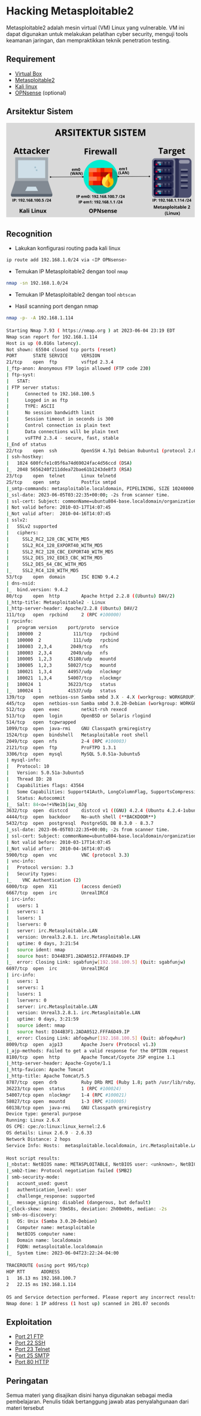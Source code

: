 # Hacking Metasploitable2
Metasploitable2 adalah mesin virtual (VM) Linux yang vulnerable. VM ini dapat digunakan untuk melakukan pelatihan cyber security, menguji tools keamanan jaringan, dan mempraktikkan teknik penetration testing.

## Requirement
- [Virtual Box](https://www.virtualbox.org/)
- [Metasploitable2](https://sourceforge.net/projects/metasploitable/)
- [Kali linux](https://www.kali.org/get-kali/#kali-virtual-machines)
- [OPNsense](https://opnsense.org/) (optional)

## Arsitektur Sistem

![alt text](https://github.com/rahardian-dwi-saputra/metasploitable2/blob/main/assets/arsitektur%20sistem.png)

## Recognition
- Lakukan konfigurasi routing pada kali linux
```sh
ip route add 192.168.1.0/24 via <IP OPNsense>
```

- Temukan IP Metasploitable2 dengan tool `nmap`
```sh
nmap -sn 192.168.1.0/24
```

- Temukan IP Metasploitable2 dengan tool `nbtscan`

- Hasil scanning port dengan nmap
```sh
nmap -p- -A 192.168.1.114

Starting Nmap 7.93 ( https://nmap.org ) at 2023-06-04 23:19 EDT
Nmap scan report for 192.168.1.114
Host is up (0.016s latency).
Not shown: 65504 closed tcp ports (reset)
PORT      STATE SERVICE     VERSION
21/tcp    open  ftp         vsftpd 2.3.4
|_ftp-anon: Anonymous FTP login allowed (FTP code 230)
| ftp-syst: 
|   STAT: 
| FTP server status:
|      Connected to 192.168.100.5
|      Logged in as ftp
|      TYPE: ASCII
|      No session bandwidth limit
|      Session timeout in seconds is 300
|      Control connection is plain text
|      Data connections will be plain text
|      vsFTPd 2.3.4 - secure, fast, stable
|_End of status
22/tcp    open  ssh         OpenSSH 4.7p1 Debian 8ubuntu1 (protocol 2.0)
| ssh-hostkey: 
|   1024 600fcfe1c05f6a74d69024fac4d56ccd (DSA)
|_  2048 5656240f211ddea72bae61b1243de8f3 (RSA)
23/tcp    open  telnet      Linux telnetd
25/tcp    open  smtp        Postfix smtpd
|_smtp-commands: metasploitable.localdomain, PIPELINING, SIZE 10240000, VRFY, ETRN, STARTTLS, ENHANCEDSTATUSCODES, 8BITMIME, DSN
|_ssl-date: 2023-06-05T03:22:35+00:00; -2s from scanner time.
| ssl-cert: Subject: commonName=ubuntu804-base.localdomain/organizationName=OCOSA/stateOrProvinceName=There is no such thing outside US/countryName=XX
| Not valid before: 2010-03-17T14:07:45
|_Not valid after:  2010-04-16T14:07:45
| sslv2: 
|   SSLv2 supported
|   ciphers: 
|     SSL2_RC2_128_CBC_WITH_MD5
|     SSL2_RC4_128_EXPORT40_WITH_MD5
|     SSL2_RC2_128_CBC_EXPORT40_WITH_MD5
|     SSL2_DES_192_EDE3_CBC_WITH_MD5
|     SSL2_DES_64_CBC_WITH_MD5
|_    SSL2_RC4_128_WITH_MD5
53/tcp    open  domain      ISC BIND 9.4.2
| dns-nsid: 
|_  bind.version: 9.4.2
80/tcp    open  http        Apache httpd 2.2.8 ((Ubuntu) DAV/2)
|_http-title: Metasploitable2 - Linux
|_http-server-header: Apache/2.2.8 (Ubuntu) DAV/2
111/tcp   open  rpcbind     2 (RPC #100000)
| rpcinfo: 
|   program version    port/proto  service
|   100000  2            111/tcp   rpcbind
|   100000  2            111/udp   rpcbind
|   100003  2,3,4       2049/tcp   nfs
|   100003  2,3,4       2049/udp   nfs
|   100005  1,2,3      45180/udp   mountd
|   100005  1,2,3      58027/tcp   mountd
|   100021  1,3,4      44957/udp   nlockmgr
|   100021  1,3,4      54007/tcp   nlockmgr
|   100024  1          36223/tcp   status
|_  100024  1          41537/udp   status
139/tcp   open  netbios-ssn Samba smbd 3.X - 4.X (workgroup: WORKGROUP)
445/tcp   open  netbios-ssn Samba smbd 3.0.20-Debian (workgroup: WORKGROUP)
512/tcp   open  exec        netkit-rsh rexecd
513/tcp   open  login       OpenBSD or Solaris rlogind
514/tcp   open  tcpwrapped
1099/tcp  open  java-rmi    GNU Classpath grmiregistry
1524/tcp  open  bindshell   Metasploitable root shell
2049/tcp  open  nfs         2-4 (RPC #100003)
2121/tcp  open  ftp         ProFTPD 1.3.1
3306/tcp  open  mysql       MySQL 5.0.51a-3ubuntu5
| mysql-info: 
|   Protocol: 10
|   Version: 5.0.51a-3ubuntu5
|   Thread ID: 28
|   Capabilities flags: 43564
|   Some Capabilities: Support41Auth, LongColumnFlag, SupportsCompression, SupportsTransactions, ConnectWithDatabase, SwitchToSSLAfterHandshake, Speaks41ProtocolNew
|   Status: Autocommit
|_  Salt: 84<o=!+VNe1b|iw;_OJg
3632/tcp  open  distccd     distccd v1 ((GNU) 4.2.4 (Ubuntu 4.2.4-1ubuntu4))
4444/tcp  open  backdoor    No-auth shell (**BACKDOOR**)
5432/tcp  open  postgresql  PostgreSQL DB 8.3.0 - 8.3.7
|_ssl-date: 2023-06-05T03:22:35+00:00; -2s from scanner time.
| ssl-cert: Subject: commonName=ubuntu804-base.localdomain/organizationName=OCOSA/stateOrProvinceName=There is no such thing outside US/countryName=XX
| Not valid before: 2010-03-17T14:07:45
|_Not valid after:  2010-04-16T14:07:45
5900/tcp  open  vnc         VNC (protocol 3.3)
| vnc-info: 
|   Protocol version: 3.3
|   Security types: 
|_    VNC Authentication (2)
6000/tcp  open  X11         (access denied)
6667/tcp  open  irc         UnrealIRCd
| irc-info: 
|   users: 1
|   servers: 1
|   lusers: 1
|   lservers: 0
|   server: irc.Metasploitable.LAN
|   version: Unreal3.2.8.1. irc.Metasploitable.LAN 
|   uptime: 0 days, 3:21:54
|   source ident: nmap
|   source host: D344B3F1.2ADA0512.FFFA6D49.IP
|_  error: Closing Link: sgabfunjw[192.168.100.5] (Quit: sgabfunjw)
6697/tcp  open  irc         UnrealIRCd
| irc-info: 
|   users: 1
|   servers: 1
|   lusers: 1
|   lservers: 0
|   server: irc.Metasploitable.LAN
|   version: Unreal3.2.8.1. irc.Metasploitable.LAN 
|   uptime: 0 days, 3:21:59
|   source ident: nmap
|   source host: D344B3F1.2ADA0512.FFFA6D49.IP
|_  error: Closing Link: abfoqwhur[192.168.100.5] (Quit: abfoqwhur)
8009/tcp  open  ajp13       Apache Jserv (Protocol v1.3)
|_ajp-methods: Failed to get a valid response for the OPTION request
8180/tcp  open  http        Apache Tomcat/Coyote JSP engine 1.1
|_http-server-header: Apache-Coyote/1.1
|_http-favicon: Apache Tomcat
|_http-title: Apache Tomcat/5.5
8787/tcp  open  drb         Ruby DRb RMI (Ruby 1.8; path /usr/lib/ruby/1.8/drb)
36223/tcp open  status      1 (RPC #100024)
54007/tcp open  nlockmgr    1-4 (RPC #100021)
58027/tcp open  mountd      1-3 (RPC #100005)
60138/tcp open  java-rmi    GNU Classpath grmiregistry
Device type: general purpose
Running: Linux 2.6.X
OS CPE: cpe:/o:linux:linux_kernel:2.6
OS details: Linux 2.6.9 - 2.6.33
Network Distance: 2 hops
Service Info: Hosts:  metasploitable.localdomain, irc.Metasploitable.LAN; OSs: Unix, Linux; CPE: cpe:/o:linux:linux_kernel

Host script results:
|_nbstat: NetBIOS name: METASPLOITABLE, NetBIOS user: <unknown>, NetBIOS MAC: 000000000000 (Xerox)
|_smb2-time: Protocol negotiation failed (SMB2)
| smb-security-mode: 
|   account_used: guest
|   authentication_level: user
|   challenge_response: supported
|_  message_signing: disabled (dangerous, but default)
|_clock-skew: mean: 59m58s, deviation: 2h00m00s, median: -2s
| smb-os-discovery: 
|   OS: Unix (Samba 3.0.20-Debian)
|   Computer name: metasploitable
|   NetBIOS computer name: 
|   Domain name: localdomain
|   FQDN: metasploitable.localdomain
|_  System time: 2023-06-04T23:22:24-04:00

TRACEROUTE (using port 995/tcp)
HOP RTT      ADDRESS
1   16.13 ms 192.168.100.7
2   22.15 ms 192.168.1.114

OS and Service detection performed. Please report any incorrect results at https://nmap.org/submit/ .
Nmap done: 1 IP address (1 host up) scanned in 201.07 seconds

```

## Exploitation
- [Port 21 FTP](Exploit%20Port%2021%20FTP.md)
- [Port 22 SSH](Exploit%20Port%2022%20SSH.md)
- [Port 23 Telnet](Exploit%20Port%2023%20Telnet.md)
- [Port 25 SMTP](Exploit%20Port%2025%20SMTP.md)
- [Port 80 HTTP](Exploit%20Port%2080%20HTTP.md)

## Peringatan
Semua materi yang disajikan disini hanya digunakan sebagai media pembelajaran. Penulis tidak bertanggung jawab atas penyalahgunaan dari materi tersebut